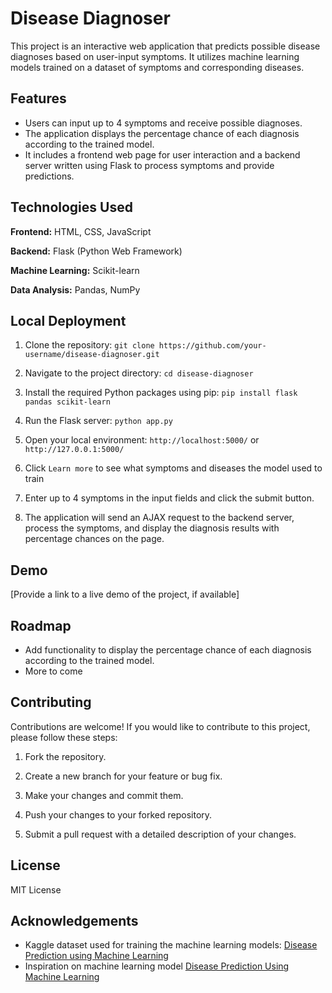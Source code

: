 # Disease Diagnoser

This project is an interactive web application that predicts possible disease diagnoses based on user-input symptoms. It utilizes machine learning models trained on a dataset of symptoms and corresponding diseases.

## Features

- Users can input up to 4 symptoms and receive possible diagnoses.
- The application displays the percentage chance of each diagnosis according to the trained model.
- It includes a frontend web page for user interaction and a backend server written using Flask to process symptoms and provide predictions.

## Technologies Used

**Frontend:** HTML, CSS, JavaScript

**Backend:** Flask (Python Web Framework)

**Machine Learning:** Scikit-learn

**Data Analysis:** Pandas, NumPy

## Local Deployment

1. Clone the repository: `git clone https://github.com/your-username/disease-diagnoser.git`

2. Navigate to the project directory: `cd disease-diagnoser`

3. Install the required Python packages using pip: `pip install flask pandas scikit-learn`

4. Run the Flask server: `python app.py`

5. Open your local environment: `http://localhost:5000/` or `http://127.0.0.1:5000/`

6. Click `Learn more` to see what symptoms and diseases the model used to train

7. Enter up to 4 symptoms in the input fields and click the submit button.

8. The application will send an AJAX request to the backend server, process the symptoms, and display the diagnosis results with percentage chances on the page.

## Demo

[Provide a link to a live demo of the project, if available]

## Roadmap

- Add functionality to display the percentage chance of each diagnosis according to the trained model.
- More to come

## Contributing

Contributions are welcome! If you would like to contribute to this project, please follow these steps:

1. Fork the repository.

2. Create a new branch for your feature or bug fix.

3. Make your changes and commit them.

4. Push your changes to your forked repository.

5. Submit a pull request with a detailed description of your changes.

## License

MIT License

## Acknowledgements

- Kaggle dataset used for training the machine learning models: [Disease Prediction using Machine Learning](https://www.kaggle.com/datasets/kaushil268/disease-prediction-using-machine-learning/code)
- Inspiration on machine learning model [Disease Prediction Using Machine Learning](https://www.geeksforgeeks.org/disease-prediction-using-machine-learning/)





